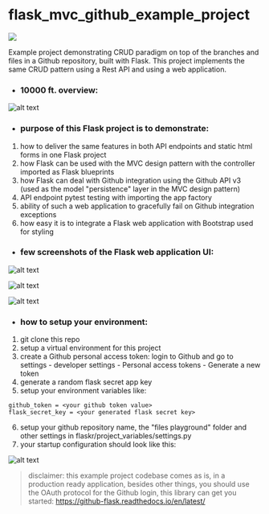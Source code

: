 # flask_mvc_github_example_project

![](https://github.com/datahappy1/flask_mvc_github_example_project/blob/master/docs/rating.svg)

Example project demonstrating CRUD paradigm on top of the branches and files in a Github repository, built with Flask.
This project implements the same CRUD pattern using a Rest API and using a web application.

- ### 10000 ft. overview:
![alt text][diagram]

[diagram]: https://github.com/datahappy1/flask_mvc_github_example_project/blob/master/docs/diagram.png "diagram"

- ### purpose of this Flask project is to demonstrate:
1) how to deliver the same features in both API endpoints and static html forms in one Flask project
2) how Flask can be used with the MVC design pattern with the controller imported as Flask blueprints
3) how Flask can deal with Github integration using the Github API v3 (used as the model "persistence" layer
in the MVC design pattern)
4) API endpoint pytest testing with importing the app factory
5) ability of such a web application to gracefully fail on Github integration exceptions
6) how easy it is to integrate a Flask web application with Bootstrap used for styling

- ### few screenshots of the Flask web application UI:
![alt text][mainscreen]

[mainscreen]: https://github.com/datahappy1/flask_mvc_github_example_project/blob/master/docs/main_screen.png "main screen"

![alt text][branchesmanager]

[branchesmanager]: https://github.com/datahappy1/flask_mvc_github_example_project/blob/master/docs/branches_manager.png "branchesmanager"

![alt text][filesmanager]

[filesmanager]: https://github.com/datahappy1/flask_mvc_github_example_project/blob/master/docs/files_manager.png "filesmanager"



- ### how to setup your environment:
1) git clone this repo
2) setup a virtual environment for this project
3) create a Github personal access token: login to Github and go to settings - developer settings - Personal access tokens - Generate a new token
4) generate a random flask secret app key
5) setup your environment variables like:

```
github_token = <your github token value>
flask_secret_key = <your generated flask secret key> 
```
6) setup your github repository name, the "files playground" folder and other settings in flaskr/project_variables/settings.py
7) your startup configuration should look like this:

![alt text][setup]

[setup]: https://github.com/datahappy1/flask_mvc_github_example_project/blob/master/docs/setup.png "setup"


> disclaimer: this example project codebase comes as is, in a production ready application, besides other things, 
you should use the OAuth protocol for the Github login, this library can
get you started: https://github-flask.readthedocs.io/en/latest/
